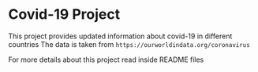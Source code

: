 # Covid-19 Project

This project provides updated information about covid-19 in different countries
The data is taken from `https://ourworldindata.org/coronavirus`

For more details about this project read inside README files